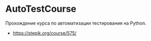 # AutoTestCourse
Прохождение курса по автоматизации тестирования на Python.
- https://stepik.org/course/575/ 
